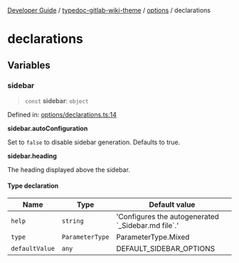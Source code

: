 [Developer Guide](../../../../README.md) / [typedoc-gitlab-wiki-theme](../../../README.md) / [options](../../README.md) / declarations

# declarations

## Variables

### sidebar

> `const` **sidebar**: `object`

Defined in: [options/declarations.ts:14](https://github.com/typedoc2md/typedoc-plugin-markdown/blob/main/packages/typedoc-gitlab-wiki-theme/src/options/declarations.ts#L14)

**sidebar.autoConfiguration**

Set to `false` to disable sidebar generation. Defaults to true.

**sidebar.heading**

The heading displayed above the sidebar.

#### Type declaration

| Name | Type | Default value |
| ------ | ------ | ------ |
| <a id="help-2"></a> `help` | `string` | 'Configures the autogenerated \`\_Sidebar.md file\`.' |
| <a id="type-2"></a> `type` | `ParameterType` | ParameterType.Mixed |
| <a id="defaultvalue-2"></a> `defaultValue` | `any` | DEFAULT\_SIDEBAR\_OPTIONS |
